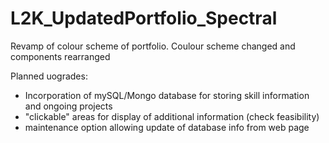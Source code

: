 # L2K_UpdatedPortfolio_Spectral

Revamp of colour scheme of portfolio. Coulour scheme changed and components rearranged

Planned uogrades:

- Incorporation of mySQL/Mongo database for storing skill information and ongoing projects
- "clickable" areas for display of additional information (check feasibility)
- maintenance option allowing update of database info from web page
